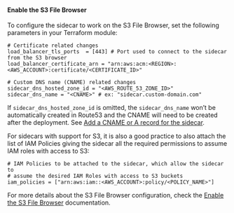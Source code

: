 #### Enable the S3 File Browser

To configure the sidecar to work on the S3 File Browser, set the following parameters in your Terraform module:

  ```
  # Certificate related changes
  load_balancer_tls_ports  = [443] # Port used to connect to the sidecar from the S3 browser
  load_balancer_certificate_arn = "arn:aws:acm:<REGION>:<AWS_ACCOUNT>:certificate/<CERTIFICATE_ID>"
  
  # Custom DNS name (CNAME) related changes
  sidecar_dns_hosted_zone_id = "<AWS_ROUTE_53_ZONE_ID>"
  sidecar_dns_name = "<CNAME>" # ex: "sidecar.custom-domain.com"
  ```

If `sidecar_dns_hosted_zone_id` is omitted, the `sidecar_dns_name` won’t
be automatically created in Route53 and the CNAME will need to be
created after the deployment. See [Add a CNAME or A record for
the sidecar](https://cyral.com/docs/sidecars/manage/alias).

For sidecars with support for S3, it is also a good practice to also
attach the list of IAM Policies giving the sidecar all the required
permissions to assume IAM roles with access to S3:

  ```
  # IAM Policies to be attached to the sidecar, which allow the sidecar to 
  # assume the desired IAM Roles with access to S3 buckets
  iam_policies = ["arn:aws:iam::<AWS_ACCOUNT>:policy/<POLICY_NAME>"]
  ```

For more details about the S3 File Browser configuration, check the 
[Enable the S3 File Browser](https://cyral.com/docs/how-to/enable-s3-browser) 
documentation.
